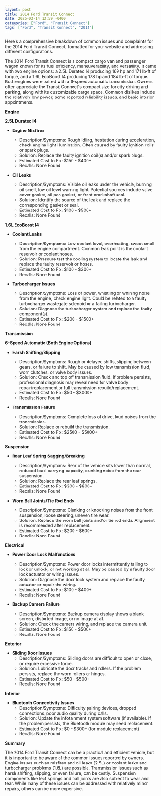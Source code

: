 ```yaml
---
layout: post
title: 2014 Ford Transit Connect
date: 2025-03-14 13:59 -0400
categories: ["Ford", "Transit Connect"]
tags: ["Ford", "Transit Connect", "2014"]
---
```

Here's a comprehensive breakdown of common issues and complaints for the 2014 Ford Transit Connect, formatted for your website and addressing different configurations.

The 2014 Ford Transit Connect is a compact cargo van and passenger wagon known for its fuel efficiency, maneuverability, and versatility. It came with two engine options: a 2.5L Duratec I4 producing 169 hp and 171 lb-ft of torque, and a 1.6L EcoBoost I4 producing 178 hp and 184 lb-ft of torque. Both engines were paired with a 6-speed automatic transmission. Owners often appreciate the Transit Connect's compact size for city driving and parking, along with its customizable cargo space. Common dislikes include the relatively low power, some reported reliability issues, and basic interior appointments.

**Engine**

**2.5L Duratec I4**

*   **Engine Misfires**
    *   Description/Symptoms: Rough idling, hesitation during acceleration, check engine light illumination. Often caused by faulty ignition coils or spark plugs.
    *   Solution: Replace the faulty ignition coil(s) and/or spark plugs.
    *   Estimated Cost to Fix: $150 - $400+
    *   Recalls: None Found

*   **Oil Leaks**
    *   Description/Symptoms: Visible oil leaks under the vehicle, burning oil smell, low oil level warning light. Potential sources include valve cover gasket, oil pan gasket, or front crankshaft seal.
    *   Solution: Identify the source of the leak and replace the corresponding gasket or seal.
    *   Estimated Cost to Fix: $100 - $500+
    *   Recalls: None Found

**1.6L EcoBoost I4**

*   **Coolant Leaks**
    *   Description/Symptoms: Low coolant level, overheating, sweet smell from the engine compartment. Common leak point is the coolant reservoir or coolant hoses.
    *   Solution: Pressure test the cooling system to locate the leak and replace the faulty reservoir or hoses.
    *   Estimated Cost to Fix: $100 - $300+
    *   Recalls: None Found

*   **Turbocharger Issues**
    *   Description/Symptoms: Loss of power, whistling or whining noise from the engine, check engine light.  Could be related to a faulty turbocharger wastegate solenoid or a failing turbocharger.
    *   Solution: Diagnose the turbocharger system and replace the faulty component(s).
    *   Estimated Cost to Fix: $200 - $1500+
    *   Recalls: None Found

**Transmission**

**6-Speed Automatic (Both Engine Options)**

*   **Harsh Shifting/Slipping**
    *   Description/Symptoms:  Rough or delayed shifts, slipping between gears, or failure to shift.  May be caused by low transmission fluid, worn clutches, or valve body issues.
    *   Solution: Check and top off transmission fluid. If problem persists, professional diagnosis may reveal need for valve body repair/replacement or full transmission rebuild/replacement.
    *   Estimated Cost to Fix: $50 - $3000+
    *   Recalls: None Found

*   **Transmission Failure**
    *   Description/Symptoms: Complete loss of drive, loud noises from the transmission.
    *   Solution: Replace or rebuild the transmission.
    *   Estimated Cost to Fix: $2500 - $5000+
    *   Recalls: None Found

**Suspension**

*   **Rear Leaf Spring Sagging/Breaking**
    *   Description/Symptoms: Rear of the vehicle sits lower than normal, reduced load-carrying capacity, clunking noise from the rear suspension.
    *   Solution: Replace the rear leaf springs.
    *   Estimated Cost to Fix: $300 - $800+
    *   Recalls: None Found

*   **Worn Ball Joints/Tie Rod Ends**
    *   Description/Symptoms: Clunking or knocking noises from the front suspension, loose steering, uneven tire wear.
    *   Solution: Replace the worn ball joints and/or tie rod ends.  Alignment is recommended after replacement.
    *   Estimated Cost to Fix: $200 - $600+
    *   Recalls: None Found

**Electrical**

*   **Power Door Lock Malfunctions**
    *   Description/Symptoms: Power door locks intermittently failing to lock or unlock, or not working at all.  May be caused by a faulty door lock actuator or wiring issues.
    *   Solution: Diagnose the door lock system and replace the faulty actuator or repair the wiring.
    *   Estimated Cost to Fix: $100 - $400+
    *   Recalls: None Found

*   **Backup Camera Failure**
    *   Description/Symptoms: Backup camera display shows a blank screen, distorted image, or no image at all.
    *   Solution: Check the camera wiring, and replace the camera unit.
    *   Estimated Cost to Fix: $150 - $500+
    *   Recalls: None Found

**Exterior**

*   **Sliding Door Issues**
    *   Description/Symptoms: Sliding doors are difficult to open or close, or require excessive force.
    *   Solution: Lubricate the door tracks and rollers. If the problem persists, replace the worn rollers or hinges.
    *   Estimated Cost to Fix: $50 - $500+
    *   Recalls: None Found

**Interior**

*   **Bluetooth Connectivity Issues**
    *   Description/Symptoms: Difficulty pairing devices, dropped connections, poor audio quality during calls.
    *   Solution: Update the infotainment system software (if available). If the problem persists, the Bluetooth module may need replacement.
    *   Estimated Cost to Fix: $0 - $300+ (for module replacement)
    *   Recalls: None Found

**Summary**

The 2014 Ford Transit Connect can be a practical and efficient vehicle, but it is important to be aware of the common issues reported by owners. Engine issues such as misfires and oil leaks (2.5L) or coolant leaks and turbocharger problems (1.6L) are possible. Transmission issues such as harsh shifting, slipping, or even failure, can be costly. Suspension components like leaf springs and ball joints are also subject to wear and tear. While many of these issues can be addressed with relatively minor repairs, others can be more expensive.

